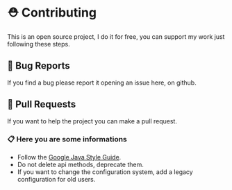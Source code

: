 # ⛑️ Contributing

This is an open source project, I do it for free, you can support my work just following these steps.

## 🐛 Bug Reports

If you find a bug please report it opening an issue here, on github.

## 📖 Pull Requests
If you want to help the project you can make a pull request.

### 📋 Here you are some informations
 - Follow the [Google Java Style Guide](https://google.github.io/styleguide/javaguide.html).
 - Do not delete api methods, deprecate them.
 - If you want to change the configuration system, add a legacy configuration for old users.
